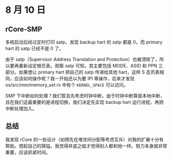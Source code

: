# 8 月 10 日

## rCore-SMP

多核启动后经过定时打印 satp，发现 backup hart 的 satp 都是 0，而 primary hart 的 satp 已经不是 0 了。

由于 satp（Supervisor Address Translation and Protection）也被清除了，所以要再重新设定根页表。观察 satp 可知，其主要包括 MODE、ASID 和 PPN 三部分。如果想让 primary hart 把自己的 satp 传递给其他 hart，这样 S 态页表相同，应该如何操作呢？我一开始还以为要 IPI 等操作，后来才发现 os/src/mm/memory_set.rs 中有个 ```KERNEL_SPACE``` 可以访问。

SMP 下中断如何处理？我们暂且先考虑时钟中断，由于时钟中断算是本地中断，且在我们这最重要的是进程切换，我们决定先实现 backup hart 运行进程，再把中断处理加入。

## 总结

我发现 rCore 的一些设计（如预先在堆空间分配等考虑互斥）对我的扩展十分有帮助。想起自己的狭隘，我觉得井底之蛙才觉得别人都和他一样。努力本身就非常重要，应该抓紧时间。